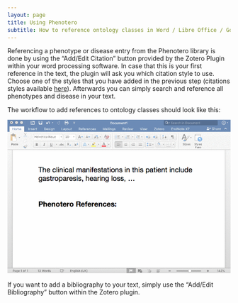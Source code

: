 ```yaml
---
layout: page
title: Using Phenotero
subtitle: How to reference ontology classes in Word / Libre Office / Google Docs
---
```




Referencing a phenotype or disease entry from the Phenotero library is done by using the “Add/Edit Citation” button provided by the Zotero Plugin within your word processing software. 
In case that this is your first reference in the text, the plugin will ask you which citation style to use. Choose one of the styles that you have added in the previous step (citations styles available [here](/data_csl)). Afterwards you can simply search and reference all phenotypes and disease in your text. 

The workflow to add references to ontology classes should look like this:

![annotate](/img/screenshots/phenotero_in_action.gif "Phenotero - Annotate as you write")


If you want to add a bibliography to your text, simply use the “Add/Edit Bibliography” button within the Zotero plugin.


